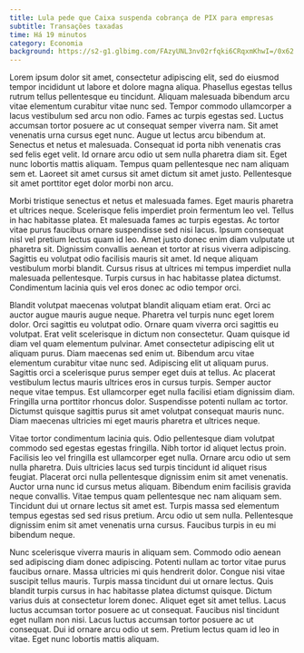 ```yaml
---
title: Lula pede que Caixa suspenda cobrança de PIX para empresas
subtitle: Transações taxadas
time: Há 19 minutos
category: Economia
background: https://s2-g1.glbimg.com/FAzyUNL3nv02rfqki6CRqxmKhwI=/0x62:600x400/1080x608/smart/filters:max_age(3600)/https://i.s3.glbimg.com/v1/AUTH_59edd422c0c84a879bd37670ae4f538a/internal_photos/bs/2022/3/n/7HEAstQNulO5cdSA3Nnw/caixa.png
---
```


Lorem ipsum dolor sit amet, consectetur adipiscing elit, sed do eiusmod tempor incididunt ut labore et dolore magna aliqua. Phasellus egestas tellus rutrum tellus pellentesque eu tincidunt. Aliquam malesuada bibendum arcu vitae elementum curabitur vitae nunc sed. Tempor commodo ullamcorper a lacus vestibulum sed arcu non odio. Fames ac turpis egestas sed. Luctus accumsan tortor posuere ac ut consequat semper viverra nam. Sit amet venenatis urna cursus eget nunc. Augue ut lectus arcu bibendum at. Senectus et netus et malesuada. Consequat id porta nibh venenatis cras sed felis eget velit. Id ornare arcu odio ut sem nulla pharetra diam sit. Eget nunc lobortis mattis aliquam. Tempus quam pellentesque nec nam aliquam sem et. Laoreet sit amet cursus sit amet dictum sit amet justo. Pellentesque sit amet porttitor eget dolor morbi non arcu.

Morbi tristique senectus et netus et malesuada fames. Eget mauris pharetra et ultrices neque. Scelerisque felis imperdiet proin fermentum leo vel. Tellus in hac habitasse platea. Et malesuada fames ac turpis egestas. Ac tortor vitae purus faucibus ornare suspendisse sed nisi lacus. Ipsum consequat nisl vel pretium lectus quam id leo. Amet justo donec enim diam vulputate ut pharetra sit. Dignissim convallis aenean et tortor at risus viverra adipiscing. Sagittis eu volutpat odio facilisis mauris sit amet. Id neque aliquam vestibulum morbi blandit. Cursus risus at ultrices mi tempus imperdiet nulla malesuada pellentesque. Turpis cursus in hac habitasse platea dictumst. Condimentum lacinia quis vel eros donec ac odio tempor orci.

Blandit volutpat maecenas volutpat blandit aliquam etiam erat. Orci ac auctor augue mauris augue neque. Pharetra vel turpis nunc eget lorem dolor. Orci sagittis eu volutpat odio. Ornare quam viverra orci sagittis eu volutpat. Erat velit scelerisque in dictum non consectetur. Quam quisque id diam vel quam elementum pulvinar. Amet consectetur adipiscing elit ut aliquam purus. Diam maecenas sed enim ut. Bibendum arcu vitae elementum curabitur vitae nunc sed. Adipiscing elit ut aliquam purus. Sagittis orci a scelerisque purus semper eget duis at tellus. Ac placerat vestibulum lectus mauris ultrices eros in cursus turpis. Semper auctor neque vitae tempus. Est ullamcorper eget nulla facilisi etiam dignissim diam. Fringilla urna porttitor rhoncus dolor. Suspendisse potenti nullam ac tortor. Dictumst quisque sagittis purus sit amet volutpat consequat mauris nunc. Diam maecenas ultricies mi eget mauris pharetra et ultrices neque.

Vitae tortor condimentum lacinia quis. Odio pellentesque diam volutpat commodo sed egestas egestas fringilla. Nibh tortor id aliquet lectus proin. Facilisis leo vel fringilla est ullamcorper eget nulla. Ornare arcu odio ut sem nulla pharetra. Duis ultricies lacus sed turpis tincidunt id aliquet risus feugiat. Placerat orci nulla pellentesque dignissim enim sit amet venenatis. Auctor urna nunc id cursus metus aliquam. Bibendum enim facilisis gravida neque convallis. Vitae tempus quam pellentesque nec nam aliquam sem. Tincidunt dui ut ornare lectus sit amet est. Turpis massa sed elementum tempus egestas sed sed risus pretium. Arcu odio ut sem nulla. Pellentesque dignissim enim sit amet venenatis urna cursus. Faucibus turpis in eu mi bibendum neque.

Nunc scelerisque viverra mauris in aliquam sem. Commodo odio aenean sed adipiscing diam donec adipiscing. Potenti nullam ac tortor vitae purus faucibus ornare. Massa ultricies mi quis hendrerit dolor. Congue nisi vitae suscipit tellus mauris. Turpis massa tincidunt dui ut ornare lectus. Quis blandit turpis cursus in hac habitasse platea dictumst quisque. Dictum varius duis at consectetur lorem donec. Aliquet eget sit amet tellus. Lacus luctus accumsan tortor posuere ac ut consequat. Faucibus nisl tincidunt eget nullam non nisi. Lacus luctus accumsan tortor posuere ac ut consequat. Dui id ornare arcu odio ut sem. Pretium lectus quam id leo in vitae. Eget nunc lobortis mattis aliquam.
